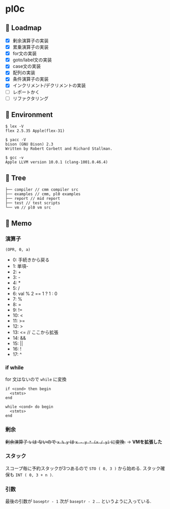 # pl0c
## 🚧 Loadmap

- [x] 剰余演算子の実装
- [x] 累乗演算子の実装
- [x] for文の実装
- [x] goto/label文の実装
- [x] case文の実装
- [x] 配列の実装
- [x] 条件演算子の実装
- [x] インクリメント/デクリメントの実装
- [ ] レポートかく
- [ ] リファクタリング

## 🔧 Environment
```
$ lex -V
flex 2.5.35 Apple(flex-31)

$ yacc -V
bison (GNU Bison) 2.3
Written by Robert Corbett and Richard Stallman.

$ gcc -v
Apple LLVM version 10.0.1 (clang-1001.0.46.4)
```

## 🌴 Tree
```
├── compiler // cmm compiler src
├── examples // cmm, pl0 examples
├── report // mid report
├── test // test scripts
└── vm // pl0 vm src
```

## 📔 Memo
### 演算子
`(OPR, 0, a)`
- 0: 手続きから戻る
- 1: 単項-
- 2: +
- 3: -
- 4: *
- 5: /
- 6: val % 2 == 1 ? 1 : 0
- 7: %
- 8: =
- 9: !=
- 10: <
- 11: >=
- 12: >
- 13: <=
// ここから拡張
- 14: &&
- 15: ||
- 16: !
- 17: ^

### if while
for 文はないので `while` に変換
```
if <cond> then begin
  <stmts>
end
```

```
while <cond> do begin
  <stmts>
end
```

### 剰余
~~剰余演算子 `%` は ないので `x % y` は `x - y * (x / y)` に変換.~~
-> **VMを拡張した**

### スタック
スコープ毎に予約スタックが3つあるので `STO ( 0, 3 )` から始める.
スタック確保も `INT ( 0, 3 + n )`.

### 引数
最後の引数が `baseptr - 1` 次が `baseptr - 2` ... というように入っている.
